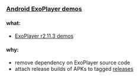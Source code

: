 ### [Android ExoPlayer demos](https://github.com/warren-bank/Android-ExoPlayer-demos)

#### what:

* [ExoPlayer r2.11.3 demos](https://github.com/google/ExoPlayer/tree/r2.11.3/demos)

#### why:

* remove dependency on ExoPlayer source code
* attach release builds of APKs to tagged [releases](https://github.com/warren-bank/Android-ExoPlayer-demos/releases)
